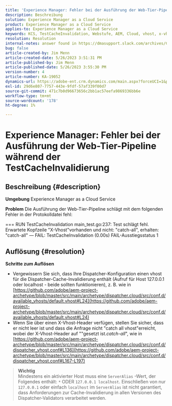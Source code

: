 ```yaml
---
title: 'Experience Manager: Fehler bei der Ausführung der Web-Tier-Pipeline während der TestCacheInvalidierung'
description: Beschreibung
solution: Experience Manager as a Cloud Service
product: Experience Manager as a Cloud Service
applies-to: Experience Manager as a Cloud Service
keywords: KCS, TestCacheInvalidation, Webstufe, AEM, Cloud, vhost, x-vhost, Fehlerbehebung, Experience Manager, Pipeline-Ausführungsfehler, Fehler
resolution: Resolution
internal-notes: answer found in https://dmasupport.slack.com/archives/C013SBSHPKK/p1645102872540889?thread_ts=1645102277.855389&cid=C013SBSHPKK
bug: false
article-created-by: Jim Menn
article-created-date: 5/26/2023 3:51:31 PM
article-published-by: Jim Menn
article-published-date: 5/26/2023 3:55:30 PM
version-number: 4
article-number: KA-19052
dynamics-url: https://adobe-ent.crm.dynamics.com/main.aspx?forceUCI=1&pagetype=entityrecord&etn=knowledgearticle&id=7a6df82b-ddfb-ed11-8849-6045bd006e5a
exl-id: 29d6e807-7757-443e-9fdf-57af339f00d7
source-git-commit: 471c7b0d96673656c2bb1ac57eefa9869336bb6e
workflow-type: tm+mt
source-wordcount: '178'
ht-degree: 1%

---
```


# Experience Manager: Fehler bei der Ausführung der Web-Tier-Pipeline während der TestCacheInvalidierung

## Beschreibung {#description}


<b>Umgebung</b>
Experience Manager as a Cloud Service

<b>Problem</b>
Die Ausführung der Web-Tier-Pipeline schlägt mit dem folgenden Fehler in der Protokolldatei fehl:

=== RUN TestCacheInvalidation main_test.go:237: Test schlägt fehl. Erwartete Kopfzeile &quot;X-Vhost&quot;vorhanden und nicht: &quot;catch-all&quot;, erhalten: &quot;catch-all&quot; — FAIL: TestCacheInvalidation (0.00s) FAIL-Ausstiegsstatus 1


## Auflösung {#resolution}

<b>Schritte zum Auflösen</b>

- Vergewissern Sie sich, dass Ihre Dispatcher-Konfiguration einen vhost für die Dispatcher-Cache-Invalidierung enthält (Aufruf für Host 127.0.0.1 oder localhost - beide sollten funktionieren), z. B. wie in [https://github.com/adobe/aem-project-archetype/blob/master/src/main/archetype/dispatcher.cloud/src/conf.d/available_vhosts/default.vhost#L24](https://github.com/adobe/aem-project-archetype/blob/master/src/main/archetype/dispatcher.cloud/src/conf.d/available_vhosts/default.vhost#L24)
- Wenn Sie über einen X-Vhost-Header verfügen, stellen Sie sicher, dass er nicht leer ist und dass die Anfrage nicht &quot;catch all vhost&quot;erreicht, wobei der X-Vhost-Header auf &quot;&quot;gesetzt ist.*catch-all*&quot;, wie in [https://github.com/adobe/aem-project-archetype/blob/master/src/main/archetype/dispatcher.cloud/src/conf.d/dispatcher_vhost.conf#L136](https://github.com/adobe/aem-project-archetype/blob/master/src/main/archetype/dispatcher.cloud/src/conf.d/dispatcher_vhost.conf#L167-L197)

> **Wichtig**\
> Mindestens ein aktivierter Host muss eine `ServerAlias` -Wert, der Folgendes enthält: `*` ODER `127.0.0.1 localhost`. Einschließen von nur `127.0.0.1` oder einfach `localhost` im `ServerAlias` ist nicht garantiert, dass Anforderungen zur Cache-Invalidierung in allen Versionen des Dispatcher-Validators verarbeitet werden.
